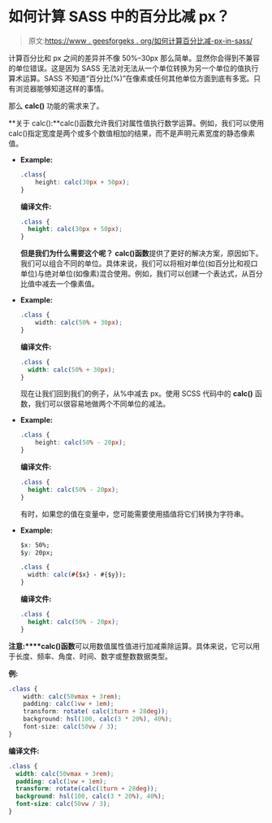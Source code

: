 # 如何计算 SASS 中的百分比减 px？

> 原文:[https://www . geesforgeks . org/如何计算百分比减-px-in-sass/](https://www.geeksforgeeks.org/how-to-calculate-percent-minus-px-in-sass/)

计算百分比和 px 之间的差异并不像 50%–30px 那么简单。显然你会得到不兼容的单位错误。这是因为 SASS 无法对无法从一个单位转换为另一个单位的值执行算术运算。SASS 不知道“百分比(%)”在像素或任何其他单位方面到底有多宽。只有浏览器能够知道这样的事情。

那么 **calc()** 功能的需求来了。

**关于 calc():**calc()函数允许我们对属性值执行数学运算。例如，我们可以使用 calc()指定宽度是两个或多个数值相加的结果，而不是声明元素宽度的静态像素值。

*   **Example:**

    ```css
    .class{
        height: calc(30px + 50px);
    } 
    ```

    **编译文件:**

    ```css
    .class {
      height: calc(30px + 50px);
    }
    ```

    **但是我们为什么需要这个呢？**
    **calc()函数**提供了更好的解决方案，原因如下。我们可以组合不同的单位。具体来说，我们可以将相对单位(如百分比和视口单位)与绝对单位(如像素)混合使用。例如，我们可以创建一个表达式，从百分比值中减去一个像素值。

*   **Example:**

    ```css
    .class {
        width: calc(50% + 30px);
    }
    ```

    **编译文件:**

    ```css
    .class {
      width: calc(50% + 30px);
    }
    ```

    现在让我们回到我们的例子，从%中减去 px。使用 SCSS 代码中的 **calc()** 函数，我们可以很容易地做两个不同单位的减法。

*   **Example:**

    ```css
    .class {
        height: calc(50% - 20px);
    }
    ```

    **编译文件:**

    ```css
    .class {
      height: calc(50% - 20px);
    }
    ```

    有时，如果您的值在变量中，您可能需要使用插值将它们转换为字符串。

*   **Example:**

    ```css
    $x: 50%;
    $y: 20px;

    .class {
      width: calc(#{$x} - #{$y});
    }
    ```

    **编译文件:**

    ```css
    .class {
      height: calc(50% - 20px);
    }
    ```

**注意:****calc()函数**可以用数值属性值进行加减乘除运算。具体来说，它可以用于长度、频率、角度、时间、数字或整数数据类型。

**例:**

```css
.class {
    width: calc(50vmax + 3rem);
    padding: calc(1vw + 1em);
    transform: rotate( calc(1turn + 28deg));
    background: hsl(100, calc(3 * 20%), 40%);
    font-size: calc(50vw / 3);
}
```

**编译文件:**

```css
.class {
  width: calc(50vmax + 3rem);
  padding: calc(1vw + 1em);
  transform: rotate(calc(1turn + 28deg));
  background: hsl(100, calc(3 * 20%), 40%);
  font-size: calc(50vw / 3);
}
```